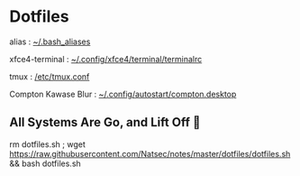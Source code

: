 # Dotfiles

alias : [~/.bash_aliases](https://raw.githubusercontent.com/Natsec/notes/master/dotfiles/~/.bash_aliases)

xfce4-terminal : [~/.config/xfce4/terminal/terminalrc](https://raw.githubusercontent.com/Natsec/notes/master/dotfiles/~/.config/xfce4/terminal/terminalrc)

tmux : [/etc/tmux.conf](https://raw.githubusercontent.com/Natsec/notes/master/dotfiles/etc/tmux.conf)

Compton Kawase Blur : [~/.config/autostart/compton.desktop](https://raw.githubusercontent.com/Natsec/notes/master/dotfiles/~/.config/autostart/compton.desktop)

## All Systems Are Go, and Lift Off 🚀

rm dotfiles.sh ; wget https://raw.githubusercontent.com/Natsec/notes/master/dotfiles/dotfiles.sh && bash dotfiles.sh
